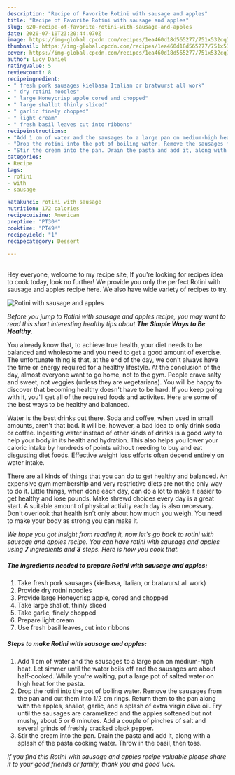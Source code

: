 ```yaml
---
description: "Recipe of Favorite Rotini with sausage and apples"
title: "Recipe of Favorite Rotini with sausage and apples"
slug: 620-recipe-of-favorite-rotini-with-sausage-and-apples
date: 2020-07-10T23:20:44.070Z
image: https://img-global.cpcdn.com/recipes/1ea460d18d565277/751x532cq70/rotini-with-sausage-and-apples-recipe-main-photo.jpg
thumbnail: https://img-global.cpcdn.com/recipes/1ea460d18d565277/751x532cq70/rotini-with-sausage-and-apples-recipe-main-photo.jpg
cover: https://img-global.cpcdn.com/recipes/1ea460d18d565277/751x532cq70/rotini-with-sausage-and-apples-recipe-main-photo.jpg
author: Lucy Daniel
ratingvalue: 5
reviewcount: 8
recipeingredient:
- " fresh pork sausages kielbasa Italian or bratwurst all work"
- " dry rotini noodles"
- " large Honeycrisp apple cored and chopped"
- " large shallot thinly sliced"
- " garlic finely chopped"
- " light cream"
- " fresh basil leaves cut into ribbons"
recipeinstructions:
- "Add 1 cm of water and the sausages to a large pan on medium-high heat. Let simmer until the water boils off and the sausages are about half-cooked. While you&#39;re waiting, put a large pot of salted water on high heat for the pasta."
- "Drop the rotini into the pot of boiling water. Remove the sausages from the pan and cut them into 1/2 cm rings. Return them to the pan along with the apples, shallot, garlic, and a splash of extra virgin olive oil. Fry until the sausages are caramelized and the apples softened but not mushy, about 5 or 6 minutes. Add a couple of pinches of salt and several grinds of freshly cracked black pepper."
- "Stir the cream into the pan. Drain the pasta and add it, along with a splash of the pasta cooking water. Throw in the basil, then toss."
categories:
- Recipe
tags:
- rotini
- with
- sausage

katakunci: rotini with sausage 
nutrition: 172 calories
recipecuisine: American
preptime: "PT30M"
cooktime: "PT49M"
recipeyield: "1"
recipecategory: Dessert

---
```

<br>
Hey everyone, welcome to my recipe site, If you're looking for recipes idea to cook today, look no further! We provide you only the perfect Rotini with sausage and apples recipe here. We also have wide variety of recipes to try.
<br>


![Rotini with sausage and apples](https://img-global.cpcdn.com/recipes/1ea460d18d565277/751x532cq70/rotini-with-sausage-and-apples-recipe-main-photo.jpg)

<i>Before you jump to Rotini with sausage and apples recipe, you may want to read this short interesting healthy tips about <strong>The Simple Ways to Be Healthy</strong>.</i>

You already know that, to achieve true health, your diet needs to be balanced and wholesome and you need to get a good amount of exercise. The unfortunate thing is that, at the end of the day, we don't always have the time or energy required for a healthy lifestyle. At the conclusion of the day, almost everyone want to go home, not to the gym. People crave salty and sweet, not veggies (unless they are vegetarians). You will be happy to discover that becoming healthy doesn't have to be hard. If you keep going with it, you'll get all of the required foods and activites. Here are some of the best ways to be healthy and balanced.

Water is the best drinks out there. Soda and coffee, when used in small amounts, aren't that bad. It will be, however, a bad idea to only drink soda or coffee. Ingesting water instead of other kinds of drinks is a good way to help your body in its health and hydration. This also helps you lower your caloric intake by hundreds of points without needing to buy and eat disgusting diet foods. Effective weight loss efforts often depend entirely on water intake.

There are all kinds of things that you can do to get healthy and balanced. An expensive gym membership and very restrictive diets are not the only way to do it. Little things, when done each day, can do a lot to make it easier to get healthy and lose pounds. Make shrewd choices every day is a great start. A suitable amount of physical activity each day is also necessary. Don't overlook that health isn't only about how much you weigh. You need to make your body as strong you can make it. 


<i>We hope you got insight from reading it, now let's go back to rotini with sausage and apples recipe. You can have rotini with sausage and apples using <strong>7</strong> ingredients and <strong>3</strong> steps. Here is how you cook that.
</i>

##### The ingredients needed to prepare Rotini with sausage and apples:

1. Take  fresh pork sausages (kielbasa, Italian, or bratwurst all work)
1. Provide  dry rotini noodles
1. Provide  large Honeycrisp apple, cored and chopped
1. Take  large shallot, thinly sliced
1. Take  garlic, finely chopped
1. Prepare  light cream
1. Use  fresh basil leaves, cut into ribbons


##### Steps to make Rotini with sausage and apples:

1. Add 1 cm of water and the sausages to a large pan on medium-high heat. Let simmer until the water boils off and the sausages are about half-cooked. While you&#39;re waiting, put a large pot of salted water on high heat for the pasta.
1. Drop the rotini into the pot of boiling water. Remove the sausages from the pan and cut them into 1/2 cm rings. Return them to the pan along with the apples, shallot, garlic, and a splash of extra virgin olive oil. Fry until the sausages are caramelized and the apples softened but not mushy, about 5 or 6 minutes. Add a couple of pinches of salt and several grinds of freshly cracked black pepper.
1. Stir the cream into the pan. Drain the pasta and add it, along with a splash of the pasta cooking water. Throw in the basil, then toss.


<i>If you find this Rotini with sausage and apples recipe valuable please share it to your good friends or family, thank you and good luck.</i>
